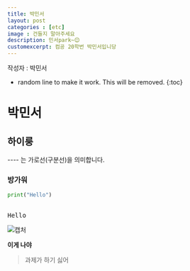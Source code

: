 ```yaml
---  
title: 박민서 
layout: post
categories : [etc] 
image : 건들지 말아주세요
description: 민서park~😊
customexcerpt: 컴공 20학번 박민서입니당
---
```


<span class = "alert g">작성자 : 박민서</span>


<!-- 아래 2줄은 목차를 나타내기 위한 심볼이니 건들지 말아 주세요 -->
* random line to make it work. This will be removed.
{:toc} 

# 박민서

## 하이룽
---- 는 가로선(구분선)을 의미합니다.


### 방가워


~~~ py  
print("Hello")  
~~~  

<pre>  
Hello 
</pre>    

  
![캡처](G:/_MyDOC/DAU/BigDataTeam_2023/캡처.JPG)      
  
  
**이게 나야**  

> 과제가 하기 싫어
